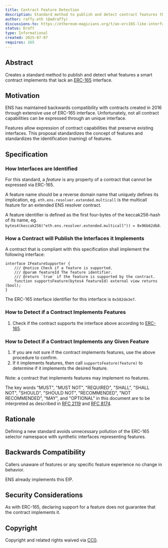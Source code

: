 ```yaml
---
title: Contract Feature Detection
description: Standard method to publish and detect contract features that lack an ERC-165 interface
author: raffy.eth (@adraffy)
discussions-to: https://ethereum-magicians.org/t/an-erc165-like-interface-for-interface-free-features/24754
status: Draft
type: Informational
created: 2025-07-07
requires: 165
---
```


## Abstract

Creates a standard method to publish and detect what features a smart contract implements that lack an [ERC-165](https://eips.ethereum.org/EIPS/eip-165) interface.

## Motivation

ENS has maintained backwards compatibility with contracts created in 2016 through extensive use of ERC-165 interface.  Unfortunately, not all contract capabilities can be expressed through an unique interface.

Features allow expression of contract capabilities that preserve existing interfaces.  This proposal standardizes the concept of features and standardizes the identification (naming) of features.

## Specification

### How Interfaces are Identified

For this standard, a *feature* is any property of a contract that cannot be expressed via ERC-165.

A feature name should be a reverse domain name that uniquely defines its implication, eg. `eth.ens.resolver.extended.multicall` is the multicall feature for an extended ENS resolver contract.

A feature identifier is defined as the first four-bytes of the keccak256-hash of its name, eg. `bytes4(keccak256("eth.ens.resolver.extended.multicall")) = 0x96b62db8`.

### How a Contract will Publish the Interfaces it Implements 

A contract that is compliant with this specification shall implement the following interface:

```solidity
interface IFeatureSupporter {
    /// @notice Check if a feature is supported.
    /// @param featureId The feature identifier.
    /// @return `true` if the feature is supported by the contract.
    function supportsFeature(bytes4 featureId) external view returns (bool);
}
```

The ERC-165 interface identifier for this interface is `0x582de3e7`.

### How to Detect if a Contract Implements Features

1. Check if the contract supports the interface above according to [ERC-165](https://eips.ethereum.org/EIPS/eip-165#how-to-detect-if-a-contract-implements-erc-165).

### How to Detect if a Contract Implements any Given Feature

1. If you are not sure if the contract implements features, use the above procedure to confirm.
1. If it implements features, then call `supportsFeature(feature)` to determine if it implements the desired feature.

Note: a contract that implements features may implement no features.

The key words "MUST", "MUST NOT", "REQUIRED", "SHALL", "SHALL NOT", "SHOULD", "SHOULD NOT", "RECOMMENDED", "NOT RECOMMENDED", "MAY", and "OPTIONAL" in this document are to be interpreted as described in [RFC 2119](https://www.rfc-editor.org/rfc/rfc2119) and [RFC 8174](https://www.rfc-editor.org/rfc/rfc8174).

## Rationale

Defining a new standard avoids unnecessary pollution of the ERC-165 selector namespace with synthetic interfaces representing features.

## Backwards Compatibility

Callers unaware of features or any specific feature experience no change in behavior.

ENS already implements this EIP.

## Security Considerations

As with ERC-165, declaring support for a feature does not guarantee that the contract implements it.

## Copyright

Copyright and related rights waived via [CC0](../LICENSE.md).
